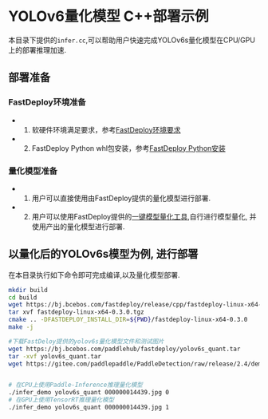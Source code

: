 # YOLOv6量化模型 C++部署示例

本目录下提供的`infer.cc`,可以帮助用户快速完成YOLOv6s量化模型在CPU/GPU上的部署推理加速.

## 部署准备
### FastDeploy环境准备
- 1. 软硬件环境满足要求，参考[FastDeploy环境要求](../../../../../../docs/cn/build_and_install/download_prebuilt_libraries.md)  
- 2. FastDeploy Python whl包安装，参考[FastDeploy Python安装](../../../../../../docs/cn/build_and_install/download_prebuilt_libraries.md)

### 量化模型准备
- 1. 用户可以直接使用由FastDeploy提供的量化模型进行部署.
- 2. 用户可以使用FastDeploy提供的[一键模型量化工具](../../../../../../tools/quantization/),自行进行模型量化, 并使用产出的量化模型进行部署.

## 以量化后的YOLOv6s模型为例, 进行部署
在本目录执行如下命令即可完成编译,以及量化模型部署.
```bash
mkdir build
cd build
wget https://bj.bcebos.com/fastdeploy/release/cpp/fastdeploy-linux-x64-0.3.0.tgz
tar xvf fastdeploy-linux-x64-0.3.0.tgz
cmake .. -DFASTDEPLOY_INSTALL_DIR=${PWD}/fastdeploy-linux-x64-0.3.0
make -j

#下载FastDeloy提供的yolov6s量化模型文件和测试图片
wget https://bj.bcebos.com/paddlehub/fastdeploy/yolov6s_quant.tar
tar -xvf yolov6s_quant.tar
wget https://gitee.com/paddlepaddle/PaddleDetection/raw/release/2.4/demo/000000014439.jpg


# 在CPU上使用Paddle-Inference推理量化模型
./infer_demo yolov6s_quant 000000014439.jpg 0
# 在GPU上使用TensorRT推理量化模型
./infer_demo yolov6s_quant 000000014439.jpg 1
```
